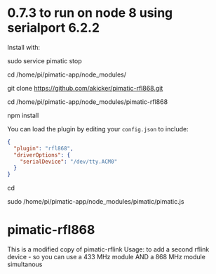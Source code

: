 0.7.3 to run on node 8 using serialport 6.2.2
=========================================================
Install with:

sudo service pimatic stop

cd /home/pi/pimatic-app/node_modules/ 

git clone https://github.com/akicker/pimatic-rfl868.git

cd /home/pi/pimatic-app/node_modules/pimatic-rfl868

npm install

You can load the plugin by editing your `config.json` to include:

```json
{
  "plugin": "rfl868",
  "driverOptions": {
    "serialDevice": "/dev/tty.ACM0"
  }
}
```
cd

sudo /home/pi/pimatic-app/node_modules/pimatic/pimatic.js

pimatic-rfl868
==============

This is a modified copy of pimatic-rflink
Usage: to add a second rflink device - so you can use a 433 MHz module AND a 868 MHz module simultanous

